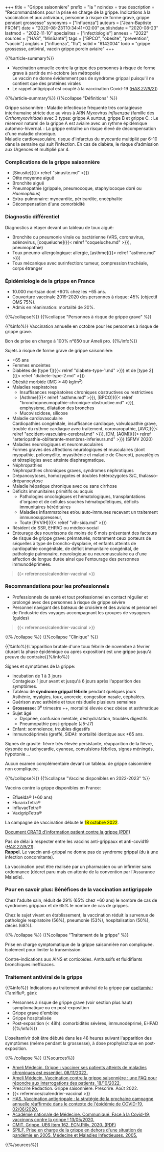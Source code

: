 +++
title = "Grippe saisonnière"
prefix = "la "
noindex = true
description = "Recommandations pour la prise en charge de la grippe. Indications à la vaccination et aux antiviraux, personne à risque de forme grave, grippe pendant grossesse"
synonyms = ["Influenza"]
auteurs = ["Jean-Baptiste FRON"]
date = "2020-08-23T10:34:41+02:00"
publishdate = "2020-08-23"
lastmod = "2022-11-10"
specialites = ["infectiologie"]
annees = "2022"
sources = ["HAS", "MinSanté"]
tags = ["BPCO", "obesite", "prevention", "vaccin"]
anglais = ["influenza", "flu"]
sctid = "6142004"
todo = "grippe grossesse, antiviral, vaccin grippe porcin aviaire"
+++

{{%article-summary%}}

- Vaccination annuelle contre la grippe des personnes à risque de forme grave à partir de mi-octobre (en métropole)  
  Le vaccin ne donne évidemment pas de syndrome grippal puisqu'il ne contient que des protéines virales
- Le rappel antigrippal est couplé à la vaccination Covid-19 (*[HAS 27/9/21](https://www.has-sante.fr/jcms/p_3288855/fr/covid-19-et-grippe-la-has-precise-les-conditions-d-une-co-administration-des-vaccins)*)

{{%/article-summary%}}
{{%collapse "Définitions" %}}

Grippe saisonnière
: Maladie infectieuse fréquente très contagieuse interhumaine stricte due au virus à ARN *Myxovirus influenzae* (famille des *Orthomyxoviridae*) avec 3 types: grippe A surtout, grippe B et grippe C.
: Le réservoir naturel de la grippe A est aviaire avec un rythme épidémique automno-hivernal.
: La grippe entraîne un risque élevé de décompensation d'une maladie chronique.  
Maladie cardiovasculaire, risque d'infarctus du myocarde multiplié par 6-10 dans la semaine qui suit l'infection. En cas de diabète, le risque d'admission aux Urgences et multiplié par 4.

### Complications de la grippe saisonnière

- [Sinusite]({{< relref "sinusite.md" >}})
- Otite moyenne aiguë
- Bronchite aiguë
- Pneumopathie (grippale, pneumocoque, staphylocoque doré ou *Haemophilus*)
- Extra-pulmonaire: myocardite, péricardite, encéphalite
- Décompensation d'une comorbidité

### Diagnostic différentiel

Diagnostics à étayer devant un tableau de toux aiguë:

- Bronchite ou pneumonie virale ou bactérienne (VRS, coronavirus, adénovirus, [coqueluche]({{< relref "coqueluche.md" >}}), pneumopathie)
- Toux pneumo-allergologique: allergie, [asthme]({{< relref "asthme.md" >}})
- Toux mécanique avec surinfection: tumeur, compression trachéale, corps étranger

### Épidémiologie de la grippe en France

- 10.000 morts/an dont +90% chez les +65 ans.
- Couverture vaccinale 2019-2020 des personnes à risque: 45% (objectif OMS 75%).
- Admis en réanimation: mortalité de 20%.

{{%/collapse%}}
{{%collapse "Personnes à risque de grippe grave" %}}

{{%info%}}
Vaccination annuelle en octobre pour les personnes à risque de grippe grave.

Bon de prise en charge à 100% n°850 sur Ameli pro.
{{%/info%}}

Sujets à risque de forme grave de grippe saisonnière:

- +65 ans
- Femmes enceintes
- Diabètes de [type 1]({{< relref "diabete-type-1.md" >}}) et de [type 2]({{< relref "diabete-type-2.md" >}})
- Obésité morbide (IMC ≥ 40 kg/m<sup>2</sup>)
- Maladies respiratoires
  - Insuffisances respiratoires chroniques obstructives ou restrictives
  - [Asthme]({{< relref "asthme.md" >}}), [BPCO]({{< relref "bronchopneumopathie-chronique-obstructive.md" >}}), emphysème, dilatation des bronches
  - Mucoviscidose, silicose
- Maladie cardiovasculaire  
  Cardiopathies congénitale, insuffisance cardiaque, valvulopathie grave, trouble du rythme cardiaque avec traitement, coronaropathie, [AVC]({{< relref "accident-vasculaire-cerebral.md" >}}), IDM, [AOMI]({{< relref "arteriopathie-obliterante-membres-inferieurs.md" >}}) (SFMV 2020)
- Maladies neurologiques et neuromusculaires  
  Formes graves des affections neurologiques et musculaires (dont myopathie, poliomyélite, myasthénie et maladie de Charcot), paraplégies et tétraplégies avec atteinte diaphragmatique.
- Néphropathies  
  Néphropathies chroniques graves, syndromes néphrotiques
- Drépanocytoses, homozygotes et doubles hétérozygotes S/C, thalasso-drépanocytose
- Maladie hépatique chronique avec ou sans cirrhose
- Déficits immunitaires primitifs ou acquis
  - Pathologies oncologiques et hématologiques, transplantations d'organe et de cellules souches hématopoïétiques, déficits immunitaires héréditaires
  - Maladies inflammatoires et/ou auto-immunes recevant un traitement immunosuppresseur,
  - Toute [PVVIH]({{< relref "vih-sida.md" >}})
- Résident de SSR, EHPAD ou médico-social
- Entourage des nourrissons de moins de 6 mois présentant des facteurs de risque de grippe grave: prématurés, notamment ceux porteurs de séquelles à type de broncho-dysplasie, et enfants atteints de cardiopathie congénitale, de déficit immunitaire congénital, de pathologie pulmonaire, neurologique ou neuromusculaire ou d'une affection de longue durée ainsi que l'entourage des personnes immunodéprimées.

> {{< references/calendrier-vaccinal >}}

### Recommandations pour les professionnels

- Professionnels de santé et tout professionnel en contact régulier et prolongé avec des personnes à risque de grippe sévère
- Personnel navigant des bateaux de croisière et des avions et personnel de l'industrie des voyages accompagnant les groupes de voyageurs (guides)

> {{< references/calendrier-vaccinal >}}

{{% /collapse %}}
{{%collapse "Clinique" %}}

{{%info%}}L'apparition brutale d'une toux fébrile de novembre à février (durant la phase épidémique ou après exposition) est une grippe jusqu'à preuve du contraire{{%/info%}}

Signes et symptômes de la grippe:

- Incubation de 1 à 3 jours  
  Contagieux 1 jour avant et jusqu'à 6 jours après l'apparition des symptômes.
- Tableau de **syndrome grippal fébrile** pendant quelques jours  
  Asthénie, myalgies, toux, anorexie, congestion nasale, céphalées.
- Guérison avec asthénie et toux résiduelle plusieurs semaines
- **Grossesse:** 3<sup>e</sup> trimestre ++, mortalité élevée chez obèse et asthmatique
- Sujet âgé
  - Dyspnée, confusion mentale, déshydratation, troubles digestifs
  - Pneumopathie post-grippale (J5-J7)
- Enfant: somnolence, troubles digestifs
- Immunodéprimés (greffé, SIDA): mortalité identique aux +65 ans.

Signes de gravité: fièvre très élevée persistante, réapparition de la fièvre, dyspnée ou tachycardie, cyanose, convulsions fébriles, signes méningés, hypotonie ...

Aucun examen complémentaire devant un tableau de grippe saisonnière non compliquée.

{{%/collapse%}}
{{%collapse "Vaccins disponibles en 2022-2023" %}}

Vaccins contre la grippe disponibles en France:

- Efluelda® (+60 ans)
- FlurarixTetra®
- InfluvacTetra®
- VaxigripTetra®

La campagne de vaccination débute le <mark>18 octobre 2022</mark>.

[Document CRATB d'information patient contre la grippe (PDF)](http://medqual.fr/images/PRO_2018/CAT-PATHO-IFECTIEUSE/GRIPPE/MEDCAL_GRIPPE_A3_OK_VF.pdf)

Pas de délai à respecter entre les vaccins anti-grippaux et anti-covid19 (*[HAS 27/9/21](https://www.has-sante.fr/jcms/p_3288855/fr/covid-19-et-grippe-la-has-precise-les-conditions-d-une-co-administration-des-vaccins)*).  
**Rappel.** Le vaccin anti-grippal ne donne pas de syndrome grippal (du à une infection concomitante).

La vaccination peut être réalisée par un pharmacien ou un infirmier sans ordonnance (décret paru mais en attente de la convention par l'Assurance Maladie).

### Pour en savoir plus: Bénéfices de la vaccination antigrippale

Chez l'adulte sain, réduit de 29% (65% chez +60 ans) le nombre de cas de syndromes grippaux et de 65% le nombre de cas de grippes.

Chez le sujet vivant en établissement, la vaccination réduit la survenue de pathologie respiratoire (56%), pneumonie (53%), hospitalisation (50%), décès (68%).

{{% /collapse %}}
{{%collapse "Traitement de la grippe" %}}

Prise en charge symptomatique de la grippe saisonnière non compliquée.  
Isolement pour limiter la transmission.

Contre-indications aux AINS et corticoïdes. Antitussifs et fluidifiants bronchiques inefficaces.

### Traitement antiviral de la grippe

{{%info%}}
Indications au traitement antiviral de la grippe par [oseltamivir](https://base-donnees-publique.medicaments.gouv.fr/affichageDoc.php?specid=65545895&typedoc=R) (Tamiflu®, gén):

- Personnes à risque de grippe grave (voir section plus haut) symptomatique ou en post-exposition
- Grippe grave d'emblée
- Grippe hospitalisée
- Post-exposition (< 48h): comorbidités sévères, immunodéprimé, EHPAD
{{%/info%}}

L'oseltamivir doit être débuté dans les 48 heures suivant l'apparition des symptômes (même pendant la grossesse), à dose prophylactique en post-exposition.

{{% /collapse %}}
{{%sources%}}

- [Ameli Médecin. Grippe : vacciner ses patients atteints de maladies chroniques est essentiel. 08/11/2022.](https://www.ameli.fr/medecin/actualites/grippe-vacciner-ses-patients-atteints-de-maladies-chroniques-est-essentiel)
- [Ameli Médecin. Vaccination contre la grippe saisonnière : une FAQ pour répondre aux interrogations des patients. 18/10/2022.](https://www.ameli.fr/medecin/actualites/vaccination-contre-la-grippe-saisonniere-une-faq-pour-repondre-aux-interrogations-des-patients)
- Prescrire Redaction. Grippe saisonnière. Prescrire. Août 2022.
- {{< references/calendrier-vaccinal >}}
- [HAS. Vaccination antigrippale : la stratégie de la prochaine campagne annuelle réaffirmée dans le contexte de l'épidémie de COVID-19. 02/06/2020.](https://www.has-sante.fr/jcms/p_3187536/fr/vaccination-antigrippale-la-strategie-de-la-prochaine-campagne-annuelle-reaffirmee-dans-le-contexte-de-l-epidemie-de-covid-19)
- [Académie nationale de Médecine. Communiqué: Face à la Covid-19, vaccinons contre la grippe ! 13/05/2020.](http://www.academie-medecine.fr/communique-de-lacademie-nationale-de-medecine-face-a-la-covid-19-vaccinons-contre-la-grippe/)
- [CMIT. Grippe. UE6 Item 162. ECN.Pilly. 2020. (PDF)](https://www.infectiologie.com/UserFiles/File/formation/ecn-pilly-2020/ecn-2020-ue6-162-nb.pdf)
- [SPILF. Prise en charge de la grippe en dehors d'une situation de pandémie en 2005. Médecine et Maladies Infectieuses. 2005.](https://www.sciencedirect.com/science/article/pii/S0399077X05002064)

{{%/sources%}}
